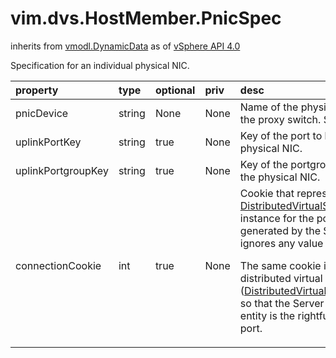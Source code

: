 vim.dvs.HostMember.PnicSpec
===========================
inherits from [vmodl.DynamicData](docs/vmodl.DynamicData.md)
as of [vSphere API 4.0](vim.version.md#vim.version.version5)


Specification for an individual physical NIC.

| property | type | optional | priv | desc |
|:---------|:-----|:---------|:-----|:-----|
| pnicDevice | string | None | None | Name of the physical NIC to be added to the proxy switch.  See <a href="vim.host.PhysicalNic.md">PhysicalNic</a>.<a href="vim.host.PhysicalNic.md#device">device</a>. |
| uplinkPortKey | string | true | None | Key of the port to be connected to the physical NIC. |
| uplinkPortgroupKey | string | true | None | Key of the portgroup to be connected to the physical NIC. |
| connectionCookie | int | true | None | Cookie that represents this <a href="vim.dvs.PortConnection.md">DistributedVirtualSwitchPortConnection</a>  instance for the port. The cookie value is generated by the  Server. The Server ignores any value set by an SDK client.  <p>  The same cookie is present in the distributed virtual port configuration  (<a href="vim.dvs.DistributedVirtualPort.md">DistributedVirtualPort</a>.<a href="vim.dvs.DistributedVirtualPort.md#connectionCookie">connectionCookie</a>)  so that the Server can verify that the entity is the rightful  connectee of the port. |


